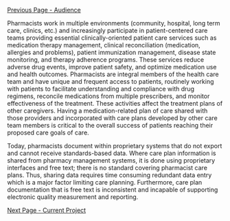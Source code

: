 [Previous Page - Audience](Audience.html)

Pharmacists work in multiple environments (community, hospital, long term care, clinics, etc.) and increasingly participate in patient-centered care teams providing essential clinically-oriented patient care services such as medication therapy management, clinical reconciliation (medication, allergies and problems), patient immunization management, disease state monitoring, and therapy adherence programs. These services reduce adverse drug events, improve patient safety, and optimize medication use and health outcomes. Pharmacists are integral members of the health care team and have unique and frequent access to patients, routinely working with patients to facilitate understanding and compliance with drug regimens, reconcile medications from multiple prescribers, and monitor effectiveness of the treatment. These activities affect the treatment plans of other caregivers. Having a medication-related plan of care shared with those providers and incorporated with care plans developed by other care team members is critical to the overall success of patients reaching their proposed care goals of care. 

Today, pharmacists document within proprietary systems that do not export and cannot receive standards-based data. Where care plan information is shared from pharmacy management systems, it is done using proprietary interfaces and free text; there is no standard covering pharmacist care plans. Thus, sharing data requires time consuming redundant data entry which is a major factor limiting care planning. Furthermore, care plan documentation that is free text is inconsistent and incapable of supporting electronic quality measurement and reporting. 


[Next Page - Current Project](CurrentProject.html)